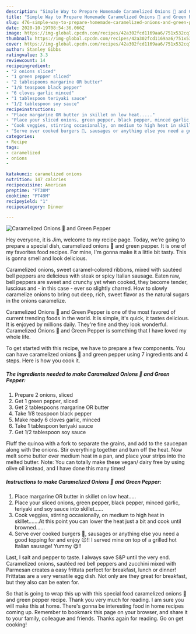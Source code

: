 ```yaml
---
description: "Simple Way to Prepare Homemade Caramelized Onions 🧅 and Green Pepper"
title: "Simple Way to Prepare Homemade Caramelized Onions 🧅 and Green Pepper"
slug: 476-simple-way-to-prepare-homemade-caramelized-onions-and-green-pepper
date: 2020-10-19T08:54:36.066Z
image: https://img-global.cpcdn.com/recipes/42a302fcd1169aa6/751x532cq70/caramelized-onions-🧅-and-green-pepper-recipe-main-photo.jpg
thumbnail: https://img-global.cpcdn.com/recipes/42a302fcd1169aa6/751x532cq70/caramelized-onions-🧅-and-green-pepper-recipe-main-photo.jpg
cover: https://img-global.cpcdn.com/recipes/42a302fcd1169aa6/751x532cq70/caramelized-onions-🧅-and-green-pepper-recipe-main-photo.jpg
author: Stanley Gibbs
ratingvalue: 3.3
reviewcount: 14
recipeingredient:
- "2 onions sliced"
- "1 green pepper sliced"
- "2 tablespoons margarine OR butter"
- "1/8 teaspoon black pepper"
- "6 cloves garlic minced"
- "1 tablespoon teriyaki sauce"
- "1/2 tablespoon soy sauce"
recipeinstructions:
- "Place margarine OR butter in skillet on low heat....."
- "Place your sliced onions, green pepper, black pepper, minced garlic, teriyaki and soy sauce into skillet......"
- "Cook veggies, stirring occasionally, on medium to high heat in skillet.......At this point you can lower the heat just a bit and cook until browned......"
- "Serve over cooked burgers 🍔, sausages or anything else you need a good topping for and enjoy 😉!! I served mine on top of a grilled hot Italian sausage! Yummy 😋!!"
categories:
- Recipe
tags:
- caramelized
- onions
- 

katakunci: caramelized onions  
nutrition: 147 calories
recipecuisine: American
preptime: "PT38M"
cooktime: "PT49M"
recipeyield: "1"
recipecategory: Dinner

---
```



![Caramelized Onions 🧅 and Green Pepper](https://img-global.cpcdn.com/recipes/42a302fcd1169aa6/751x532cq70/caramelized-onions-🧅-and-green-pepper-recipe-main-photo.jpg)

Hey everyone, it is Jim, welcome to my recipe page. Today, we're going to prepare a special dish, caramelized onions 🧅 and green pepper. It is one of my favorites food recipes. For mine, I'm gonna make it a little bit tasty. This is gonna smell and look delicious.

Caramelized onions, sweet caramel-colored ribbons, mixed with sautéed bell peppers are delicious with steak or spicy Italian sausage. Eaten raw, bell peppers are sweet and crunchy yet when cooked, they become tender, luscious and - in this case - ever so slightly charred. How to slowly caramelize onions to bring out deep, rich, sweet flavor as the natural sugars in the onions caramelize.

Caramelized Onions 🧅 and Green Pepper is one of the most favored of current trending foods in the world. It is simple, it's quick, it tastes delicious. It is enjoyed by millions daily. They're fine and they look wonderful. Caramelized Onions 🧅 and Green Pepper is something that I have loved my whole life.


To get started with this recipe, we have to prepare a few components. You can have caramelized onions 🧅 and green pepper using 7 ingredients and 4 steps. Here is how you cook it.

<!--inarticleads1-->

##### The ingredients needed to make Caramelized Onions 🧅 and Green Pepper:

1. Prepare 2 onions, sliced
1. Get 1 green pepper, sliced
1. Get 2 tablespoons margarine OR butter
1. Take 1/8 teaspoon black pepper
1. Make ready 6 cloves garlic, minced
1. Take 1 tablespoon teriyaki sauce
1. Get 1/2 tablespoon soy sauce


Fluff the quinoa with a fork to separate the grains, and add to the saucepan along with the onions. Stir everything together and turn off the heat. Now melt some butter over medium heat in a pan, and place your strips into the melted butter. Note: You can totally make these vegan/ dairy free by using olive oil instead, and I have done this many times! 

<!--inarticleads2-->

##### Instructions to make Caramelized Onions 🧅 and Green Pepper:

1. Place margarine OR butter in skillet on low heat.....
1. Place your sliced onions, green pepper, black pepper, minced garlic, teriyaki and soy sauce into skillet......
1. Cook veggies, stirring occasionally, on medium to high heat in skillet.......At this point you can lower the heat just a bit and cook until browned......
1. Serve over cooked burgers 🍔, sausages or anything else you need a good topping for and enjoy 😉!! I served mine on top of a grilled hot Italian sausage! Yummy 😋!!


Last, I salt and pepper to taste. I always save S&amp;P until the very end. Caramelized onions, sautéed red bell peppers and zucchini mixed with Parmesan creates a easy frittata perfect for breakfast, lunch or dinner! Frittatas are a very versatile egg dish. Not only are they great for breakfast, but they also can be eaten for. 

So that is going to wrap this up with this special food caramelized onions 🧅 and green pepper recipe. Thank you very much for reading. I am sure you will make this at home. There's gonna be interesting food in home recipes coming up. Remember to bookmark this page on your browser, and share it to your family, colleague and friends. Thanks again for reading. Go on get cooking!

